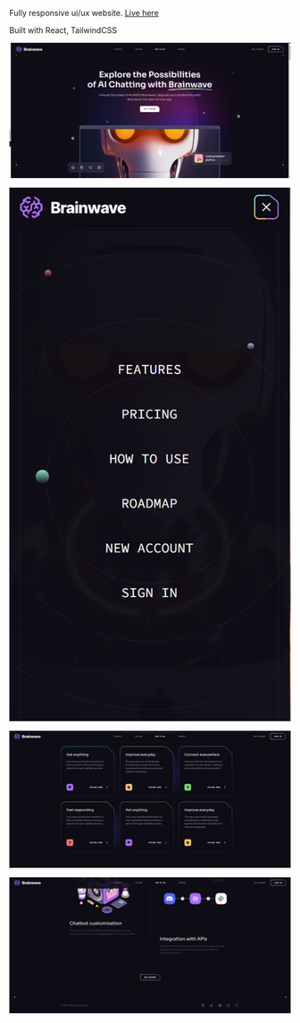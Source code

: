Fully responsive ui/ux website. [Live here](https://ui-ux-project-2.vercel.app/)

Built with React, TailwindCSS


![alt text](image.png)

![alt text](image-1.png)

![alt text](image-2.png)

![alt text](image-3.png)
